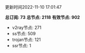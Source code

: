 更新时间2022-11-10 17:01:47

**总订阅: 73**
**总节点: 2118**
**有效节点: 902**
- v2ray节点: 271
- ss节点: 509
- trojan节点: 121
- ssr节点: 1
